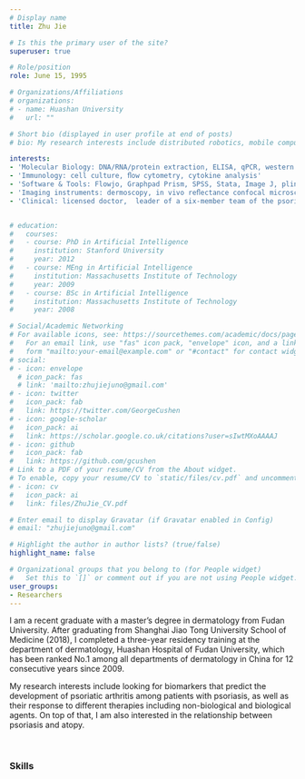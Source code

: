 ```yaml
---
# Display name
title: Zhu Jie

# Is this the primary user of the site?
superuser: true

# Role/position
role: June 15, 1995

# Organizations/Affiliations
# organizations:
# - name: Huashan University
#   url: ""

# Short bio (displayed in user profile at end of posts)
# bio: My research interests include distributed robotics, mobile computing and programmable matter.

interests:
- 'Molecular Biology: DNA/RNA/protein extraction, ELISA, qPCR, western blot'
- 'Immunology: cell culture, ﬂow cytometry, cytokine analysis'
- 'Software & Tools: Flowjo, Graphpad Prism, SPSS, Stata, Image J, plink, R'
- 'Imaging instruments: dermoscopy, in vivo reﬂectance confocal microscopy (RCM)'
- 'Clinical: licensed doctor,  leader of a six-member team of the psoriasis bio-databank in Huashan Hospital'


# education:
#   courses:
#   - course: PhD in Artificial Intelligence
#     institution: Stanford University
#     year: 2012
#   - course: MEng in Artificial Intelligence
#     institution: Massachusetts Institute of Technology
#     year: 2009
#   - course: BSc in Artificial Intelligence
#     institution: Massachusetts Institute of Technology
#     year: 2008

# Social/Academic Networking
# For available icons, see: https://sourcethemes.com/academic/docs/page-builder/#icons
#   For an email link, use "fas" icon pack, "envelope" icon, and a link in the
#   form "mailto:your-email@example.com" or "#contact" for contact widget.
# social:
# - icon: envelope
  # icon_pack: fas
  # link: 'mailto:zhujiejuno@gmail.com'
# - icon: twitter
#   icon_pack: fab
#   link: https://twitter.com/GeorgeCushen
# - icon: google-scholar
#   icon_pack: ai
#   link: https://scholar.google.co.uk/citations?user=sIwtMXoAAAAJ
# - icon: github
#   icon_pack: fab
#   link: https://github.com/gcushen
# Link to a PDF of your resume/CV from the About widget.
# To enable, copy your resume/CV to `static/files/cv.pdf` and uncomment the lines below.
# - icon: cv
#   icon_pack: ai
#   link: files/ZhuJie_CV.pdf

# Enter email to display Gravatar (if Gravatar enabled in Config)
# email: "zhujiejuno@gmail.com"

# Highlight the author in author lists? (true/false)
highlight_name: false

# Organizational groups that you belong to (for People widget)
#   Set this to `[]` or comment out if you are not using People widget.
user_groups:
- Researchers
---
```



I am a recent graduate with a master’s degree in dermatology from Fudan University. After graduating from Shanghai Jiao Tong University School of Medicine (2018), I completed a three-year residency training at the department of dermatology, Huashan Hospital of Fudan University, which has been ranked No.1 among all departments of dermatology in China for 12 consecutive years since 2009.

My research interests include looking for biomarkers that predict the development of psoriatic arthritis among patients with psoriasis, as well as their response to different therapies including non-biological and biological agents. On top of that, I am also interested in the relationship between psoriasis and atopy.

<br/>

### Skills ###